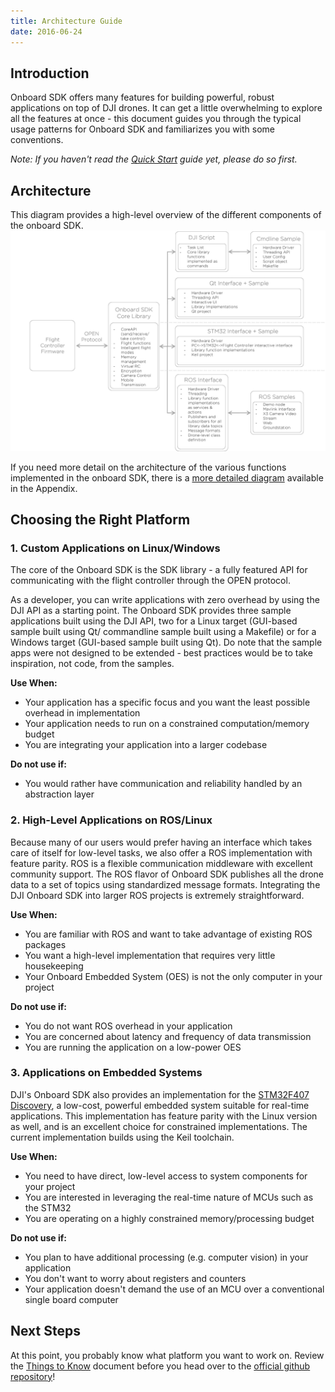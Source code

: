 ```yaml
---
title: Architecture Guide 
date: 2016-06-24
---
```


## Introduction

Onboard SDK offers many features for building powerful, robust applications on top of DJI drones. It can get a little overwhelming to explore all the features at once - this document guides you through the typical usage patterns for Onboard SDK and familiarizes you with some conventions.


*Note: If you haven't read the [Quick Start](../quick-start/index.html) guide yet, please do so first.*

## Architecture 

This diagram provides a high-level overview of the different components of the onboard SDK.
![Architecture](../../images/common/ArchitectureDiagram.png)

If you need more detail on the architecture of the various functions implemented in the onboard SDK, there is a [more detailed diagram](../appendix/index.html#Detailed-Architecture) available in the Appendix.  

## Choosing the Right Platform

### 1. Custom Applications on Linux/Windows

The core of the Onboard SDK is the SDK library - a fully featured API for communicating with the flight controller through the OPEN protocol. 

As a developer, you can write applications with zero overhead by using the DJI API as a starting point. The Onboard SDK provides three sample applications built using the DJI API, two for a Linux target (GUI-based sample built using Qt/ commandline sample built using a Makefile) or for a Windows target (GUI-based sample built using Qt). Do note that the sample apps were not designed to be extended - best practices would be to take inspiration, not code, from the samples.

**Use When:**
- Your application has a specific focus and you want the least possible overhead in implementation 
- Your application needs to run on a constrained computation/memory budget
- You are integrating your application into a larger codebase

**Do not use if:**
- You would rather have communication and reliability handled by an abstraction layer

### 2. High-Level Applications on ROS/Linux

Because many of our users would prefer having an interface which takes care of itself for low-level tasks, we also offer a ROS implementation with feature parity. ROS is a flexible communication middleware with excellent community support. The ROS flavor of Onboard SDK publishes all the drone data to a set of topics using standardized message formats. Integrating the DJI Onboard SDK into larger ROS projects is extremely straightforward. 

**Use When:**
- You are familiar with ROS and want to take advantage of existing ROS packages
- You want a high-level implementation that requires very little housekeeping
- Your Onboard Embedded System (OES) is not the only computer in your project

**Do not use if:**
- You do not want ROS overhead in your application
- You are concerned about latency and frequency of data transmission
- You are running the application on a low-power OES 

### 3. Applications on Embedded Systems

DJI's Onboard SDK also provides an implementation for the [STM32F407 Discovery](http://www.st.com/content/st_com/en/products/evaluation-tools/product-evaluation-tools/mcu-eval-tools/stm32-mcu-eval-tools/stm32-mcu-discovery-kits/stm32f4discovery.html), a low-cost, powerful embedded system suitable for real-time applications. This implementation has feature parity with the Linux version as well, and is an excellent choice for constrained implementations. The current implementation builds using the Keil toolchain.

**Use When:**
- You need to have direct, low-level access to system components for your project
- You are interested in leveraging the real-time nature of MCUs such as the STM32
- You are operating on a highly constrained memory/processing budget

**Do not use if:**
- You plan to have additional processing (e.g. computer vision) in your application
- You don't want to worry about registers and counters
- Your application doesn't demand the use of an MCU over a conventional single board computer 

## Next Steps

At this point, you probably know what platform you want to work on. Review the [Things to Know](things-to-know.html) document before you head over to the [official github repository](https://github.com/dji-sdk/Onboard-SDK)!
